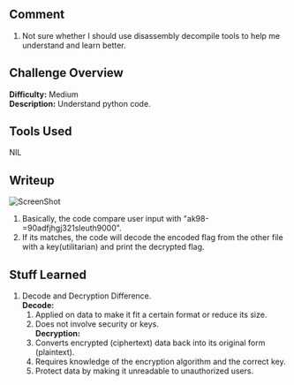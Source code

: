 ## Comment  
1. Not sure whether I should use disassembly decompile tools to help me understand and learn better.  

## Challenge Overview  
**Difficulty:** Medium  
**Description:** Understand python code.  
## Tools Used  
NIL  

## Writeup  
![ScreenShot](https://imgur.com/ZCFDjtc.png)  
1. Basically, the code compare user input with "ak98-=90adfjhgj321sleuth9000".  
2. If its matches, the code will decode the encoded flag from the other file with a key(utilitarian) and print the decrypted flag.  

    
## Stuff Learned  
1. Decode and Decryption Difference.  
   **Decode:**  
     1. Applied on data to make it fit a certain format or reduce its size.  
     2. Does not involve security or keys.  
   **Decryption:**  
     1. Converts encrypted (ciphertext) data back into its original form (plaintext).  
     2. Requires knowledge of the encryption algorithm and the correct key.  
     3. Protect data by making it unreadable to unauthorized users.  


